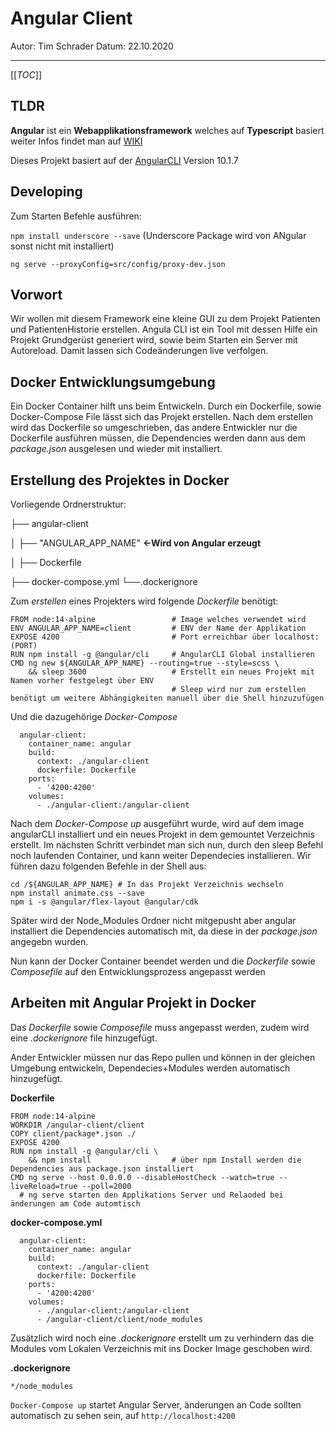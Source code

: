 # Angular Client
Autor: Tim Schrader Datum: 22.10.2020

---

[[_TOC_]]

## TLDR
**Angular** ist ein **Webapplikationsframework** welches auf **Typescript** basiert weiter Infos findet man auf [WIKI](https://de.wikipedia.org/wiki/Angular)

Dieses Projekt basiert auf der [AngularCLI](https://github.com/angular/angular-cli) Version 10.1.7

## Developing

Zum Starten Befehle ausführen:

`npm install underscore --save` (Underscore Package wird von ANgular sonst nicht mit installiert)

`ng serve --proxyConfig=src/config/proxy-dev.json`

## Vorwort
Wir wollen mit diesem Framework eine kleine GUI zu dem Projekt Patienten und PatientenHistorie erstellen. Angula CLI ist ein Tool mit dessen Hilfe ein Projekt Grundgerüst generiert wird, sowie beim Starten ein Server mit Autoreload. Damit lassen sich Codeänderungen live verfolgen.

## Docker Entwicklungsumgebung
Ein Docker Container hilft uns beim Entwickeln. Durch ein Dockerfile, sowie Docker-Compose File lässt sich das Projekt erstellen. Nach dem erstellen wird das Dockerfile so umgeschrieben, das andere Entwickler nur die Dockerfile ausführen müssen, die Dependencies werden dann aus dem *package.json* ausgelesen und wieder mit installiert.

## Erstellung des Projektes in Docker 
Vorliegende Ordnerstruktur:

├── angular-client

│   ├── "ANGULAR_APP_NAME" **<-Wird von Angular erzeugt**

│   ├── Dockerfile

├── docker-compose.yml
└──.dockerignore

Zum *erstellen* eines Projekters wird folgende *Dockerfile* benötigt:
```
FROM node:14-alpine                 # Image welches verwendet wird
ENV ANGULAR_APP_NAME=client         # ENV der Name der Applikation  
EXPOSE 4200                         # Port erreichbar über localhost:(PORT)
RUN npm install -g @angular/cli     # AngularCLI Global installieren
CMD ng new ${ANGULAR_APP_NAME} --routing=true --style=scss \
    && sleep 3600                   # Erstellt ein neues Projekt mit Namen vorher festgelegt über ENV
                                    # Sleep wird nur zum erstellen benötigt um weitere Abhängigkeiten manuell über die Shell hinzuzufügen
```
Und die dazugehörige *Docker-Compose*
```
  angular-client:
    container_name: angular
    build:
      context: ./angular-client
      dockerfile: Dockerfile
    ports:
      - '4200:4200'
    volumes:
      - ./angular-client:/angular-client
```

Nach dem *Docker-Compose up* ausgeführt wurde, wird auf dem image angularCLI installiert und ein neues Projekt in dem gemountet Verzeichnis erstellt. Im nächsten Schritt verbindet man sich nun, durch den sleep Befehl noch laufenden Container, und kann weiter Dependecies installieren.
Wir führen dazu folgenden Befehle in der Shell aus:
```
cd /${ANGULAR_APP_NAME} # In das Projekt Verzeichnis wechseln
npm install animate.css --save
npm i -s @angular/flex-layout @angular/cdk
```

Später wird der Node_Modules Ordner nicht mitgepusht aber angular installiert die Dependencies automatisch mit, da diese in der *package.json* angegebn wurden.

Nun kann der Docker Container beendet werden und die *Dockerfile* sowie *Composefile* auf den Entwicklungsprozess angepasst werden

## Arbeiten mit Angular Projekt in Docker

Das *Dockerfile* sowie *Composefile* muss angepasst werden, zudem wird eine *.dockerignore* file hinzugefügt.

Ander Entwickler müssen nur das Repo pullen und können in der gleichen Umgebung entwickeln, Dependecies+Modules werden automatisch hinzugefügt.

**Dockerfile**
```
FROM node:14-alpine
WORKDIR /angular-client/client
COPY client/package*.json ./
EXPOSE 4200
RUN npm install -g @angular/cli \
    && npm install                  # über npm Install werden die Dependencies aus package.json installiert
CMD ng serve --host 0.0.0.0 --disableHostCheck --watch=true --liveReload=true --poll=2000
  # ng serve starten den Applikations Server und Relaoded bei änderungen am Code automtisch
```

**docker-compose.yml**
```
  angular-client:
    container_name: angular
    build:
      context: ./angular-client
      dockerfile: Dockerfile
    ports:
      - '4200:4200'
    volumes:
      - ./angular-client:/angular-client
      - /angular-client/client/node_modules
```

Zusätzlich wird noch eine *.dockerignore* erstellt um zu verhindern das die Modules vom Lokalen Verzeichnis mit ins Docker Image geschoben wird.

**.dockerignore**
```
*/node_modules
```

`Docker-Compose up` startet Angular Server, änderungen an Code sollten automatisch zu sehen sein, auf `http://localhost:4200`
